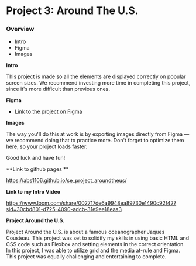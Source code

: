 # Project 3: Around The U.S.

### Overview  

* Intro  
* Figma  
* Images  
  
**Intro**
  
This project is made so all the elements are displayed correctly on popular screen sizes. We recommend investing more time in completing this project, since it's more difficult than previous ones.  
  
**Figma**  
  
* [Link to the project on Figma](https://www.figma.com/file/ii4xxsJ0ghevUOcssTlHZv/Sprint-3%3A-Around-the-US?node-id=0%3A1)  
  
**Images**  
  
The way you'll do this at work is by exporting images directly from Figma — we recommend doing that to practice more. Don't forget to optimize them [here](https://tinypng.com/), so your project loads faster. 
  
Good luck and have fun!

**Link to github pages **

https://abs1106.github.io/se_project_aroundtheus/

**Link to my Intro Video**

https://www.loom.com/share/002717de6a9948ea89730e1490c92f42?sid=30cbd801-d725-4090-adcb-31e9ee18eaa3


**Project Around the U.S.**

Project Around the U.S. is about a famous oceanographer Jaques Cousteau. This project was set to solidify my skills in using basic HTML and CSS code such as Flexbox and setting elements in the correct orientation. In this project, I was able to utilize grid and the media at-rule and Figma. This project was equally challenging and entertaining to complete. 
